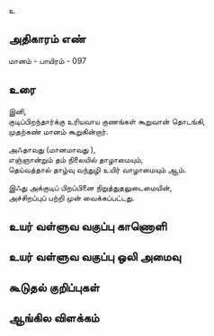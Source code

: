 உ


## அதிகாரம் எண்

மானம் - பாயிரம் - 097	
## உரை

இனி,  
குடிப்பிறந்தார்க்கு உரியவாய
குணங்கள் கூறுவான் தொடங்கி,  
முதற்கண் மானம் கூறுகின்றார். 

அஃதாவது (மானமாவது ),  
எஞ்ஞான்றும் தம் நிலையில் தாழாமையும்,  
தெய்வத்தால் தாழ்வு வந்துழி உயிர் வாழாமையும் ஆம். 

இஃது அக்குடிப் பிறப்பினை நிறுத்துதலுடைமையின்,  
அச்சிறப்புப் பற்றி முன் வைக்கப்பட்டது.


## உயர் வள்ளுவ வகுப்பு காணொளி


## உயர் வள்ளுவ வகுப்பு ஒலி அமைவு 


## கூடுதல் குறிப்புகள்


## ஆங்கில விளக்கம்

